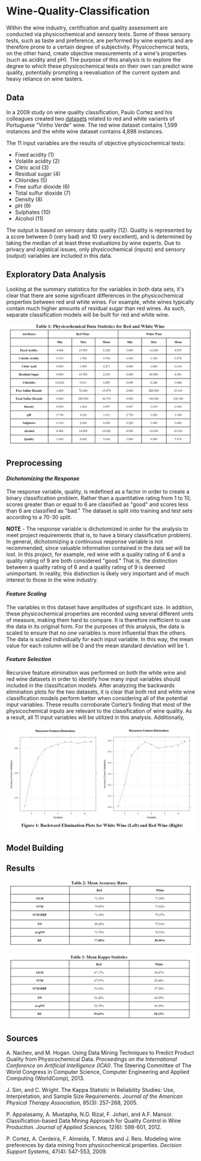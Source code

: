 # Wine-Quality-Classification

Within the wine industry, certification and quality assessment are conducted via physicochemical and sensory tests. Some of these sensory tests, such as taste and preference, are performed by wine experts and are therefore prone to a certain degree of subjectivity. Physicochemical tests, on the other hand, create objective measurements of a wine's properties (such as acidity and pH). The purpose of this analysis is to explore the degree to which these physicochemical tests on their own can predict wine quality, potentially prompting a reevaluation of the current system and heavy reliance on wine tasters.

## Data

In a 2009 study on wine quality classification, Paulo Cortez and his colleagues created two [datasets](https://archive.ics.uci.edu/ml/datasets/wine+quality) related to red and white variants of Portuguese "Vinho Verde" wine. The red wine dataset contains 1,599 instances and the white wine dataset contains 4,898 instances. 

The 11 input variables are the results of objective physicochemical tests: 
*   Fixed acidity (1)
*   Volatile acidity (2)
*   Citric acid (3)
*   Residual sugar (4)
*   Chlorides (5)
*   Free sulfur dioxide (6)
*   Total sulfur dioxide (7)
*   Density (8)
*   pH (9)
*   Sulphates (10)
*   Alcohol (11)

The output is based on sensory data: quality (12). Quality is represented by a score between 0 (very bad) and 10 (very excellent), and is determined by taking the median of at least three evaluations by wine experts. Due to privacy and logistical issues, only physicochemical (inputs) and sensory (output) variables are included in this data.

## Exploratory Data Analysis

Looking at the summary statistics for the variables in both data sets, it's clear that there are some significant differences in the physicochemical properties between red and white wines. For example, white wines typically contain much higher amounts of residual sugar than red wines. As such, separate classification models will be built for red and white wine.

![](/images/summary_statistics.PNG)


## Preprocessing

#### *Dichotomizing the Response*
The response variable, quality, is redefined as a factor in order to create a binary classification problem. Rather than a quantitative rating from 1 to 10, scores greater than or equal to 6 are classified as "good" and scores less than 6 are classified as "bad." The dataset is split into training and test sets according to a 70-30 split.

**NOTE** - The response variable is dichotomized in order for the analysis to meet project requirements (that is, to have a binary classification problem). In general, dichotomizing a continuous response variable is not recommended, since valuable information contained in the data set will be lost. In this project, for example, red wine with a quality rating of 6 and a quality rating of 9 are both considered "good." That is, the distinction between a quality rating of 6 and a quality rating of 9 is deemed unimportant. In reality, this distinction is likely very important and of much interest to those in the wine industry. 

#### *Feature Scaling*
The variables in this dataset have amplitudes of significant size. In addition, these physicochemical properties are recorded using several different units of measure, making them hard to compare. It is therefore inefficient to use the data in its original form. For the purposes of this analysis, the data is scaled to ensure that no one variables is more influential than the others. The data is scaled individually for each input variable. In this way, the mean value for each column will be 0 and the mean standard deviation will be 1.


#### *Feature Selection*
Recursive feature elimination was performed on both the white wine and red wine datasets in order to identify how many input variables should included in the classification models. After analyzing the backwards elimination plots for the two datasets, it is clear that both red and white wine classification models perform better when considering all of the potential input variables. These results corroborate Cortez’s finding that most of the physicochemical inputs are relevant to the classification of wine quality. As a result, all 11 input variables will be utilized in this analysis. Additionally, 

![](/images/feature_selection.PNG)

## Model Building


## Results

![](/images/results_accuracy.PNG)

![](/images/results_kappa.PNG)

## Sources

A. Nachev, and M. Hogan. Using Data Mining Techniques to Predict Product Quality from Physicochemical Data. *Proceedings on the International Conference on Artificial Intelligence (ICAI).* The Steering Committee of The World Congress in Computer Science, Computer Engineering and Applied Computing (WorldComp), 2013.

J. Sim, and C. Wright. The Kappa Statistic in Reliability Studies: Use, Interpretation, and Sample Size Requirements. *Journal of the American Physical Therapy Association,* 85(3): 257-268, 2005.

P. Appalasamy, A. Mustapha, N.D. Rizal, F. Johari, and A.F. Mansor. Classification-based Data Mining Approach for Quality Control in Wine Production. *Journal of Applied Sciences,* 12(6): 598-601, 2012.

P. Cortez, A. Cerdeira, F. Almeida, T. Matos and J. Reis. Modeling wine preferences by data mining from physicochemical properties. *Decision Support Systems,* 47(4): 547-553, 2009.
